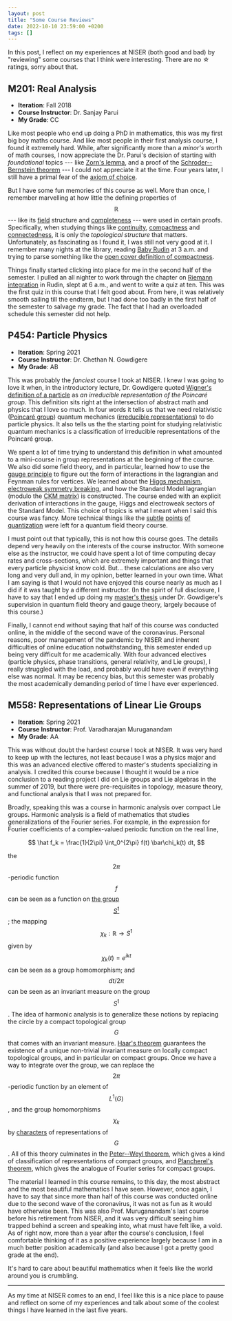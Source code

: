 ```yaml
---
layout: post
title: "Some Course Reviews"
date: 2022-10-10 23:59:00 +0200
tags: []
---
```


In this post, I reflect on my experiences at NISER (both good and bad) by 
"reviewing" some courses that I think were interesting. There are no ☆ ratings,
sorry about that.

## M201: Real Analysis

- __Iteration__: Fall 2018
- __Course Instructor__: Dr. Sanjay Parui
- __My Grade__: CC

Like most people who end up doing a PhD in mathematics, this was my first big
boy maths course. And like most people in their first analysis course, I found
it extremely hard.
While, after significantly more than a _minor's_ worth of
math courses, I now appreciate the Dr. Parui's decision of starting with
_foundational_ topics --- like [Zorn's lemma](https://en.wikipedia.org/wiki/Zorn%27s_lemma), 
and a proof of the
[Schroder--Bernstein theorem](https://en.wikipedia.org/wiki/Schr%C3%B6der%E2%80%93Bernstein_theorem) --- 
I could not appreciate it at the time. Four years later, I still have a primal
fear of the [axiom of choice](https://en.wikipedia.org/wiki/Axiom_of_choice).

But I have some fun memories of this course as well. More than once, I remember
marvelling at how little the defining properties of $$\mathbb{R}$$ --- like
its [field](https://en.wikipedia.org/wiki/Field_(mathematics)) structure and 
[completeness](https://en.wikipedia.org/wiki/Least-upper-bound_property) --- were used in certain proofs.
Specifically, when studying things like [continuity](https://en.wikipedia.org/wiki/Continuous_function), 
[compactness](https://en.wikipedia.org/wiki/Compact_space) and
[connectedness](https://en.wikipedia.org/wiki/Connectedness), 
it is only the _topological structure_ that matters. 
Unfortunately, as fascinating as I found it, I was still not very good at it. I
remember many nights at the library, reading [Baby
Rudin](https://en.wikipedia.org/wiki/Principles_of_Mathematical_Analysis) at 
3 a.m. and trying to parse something like the [open cover definition of
compactness](https://en.wikipedia.org/wiki/Compact_space#Open_cover_definition).

Things finally started clicking into place for me in the second half of the
semester. I pulled an all nighter to work through the chapter on
[Riemann
integration](https://en.wikipedia.org/wiki/Riemann%E2%80%93Stieltjes_integral)
in Rudin, slept at 6 a.m., and went to write a quiz at ten.  This was the first
quiz in this course that I felt good about.
From here, it was relatively smooth sailing till the endterm, but I had done
too badly in the first half of the semester to salvage my grade. The fact that
I had an overloaded schedule this semester did not help.

## P454: Particle Physics

- __Iteration__: Spring 2021
- __Course Instructor__: Dr. Chethan N. Gowdigere
- __My Grade__: AB

This was probably the _fanciest_ course I took at NISER. I knew I was going to
love it when, in the introductory lecture, Dr. Gowdigere quoted
[Wigner's definition of a particle](https://en.wikipedia.org/wiki/Wigner%27s_classification) 
as _an irreducible representation
of the Poincaré group_. This definition sits right at the intersection of
abstract math and physics that I love so much. In four
words it tells us that we need relativistic 
([Poincaré group](https://en.wikipedia.org/wiki/Poincar%C3%A9_group)) quantum mechanics
([irreducible representations](https://en.wikipedia.org/wiki/Irreducible_representation)) 
to do particle physics. It also tells us the the starting point for studying
relativistic quantum mechanics is a classification of irreducible
representations of the Poincaré group.

We spent a lot of time trying to understand this definition in what amounted to
a mini-course in group representations at the beginning of the course. We also
did some field theory, and in particular, learned how to use the [gauge
principle](https://en.wikipedia.org/wiki/Gauge_principle) to figure out the form of interactions in the lagrangian
and Feynman rules for vertices. We learned about the 
[Higgs mechanism](https://en.wikipedia.org/wiki/Higgs_mechanism),
[electroweak symmetry breaking](https://en.wikipedia.org/wiki/Electroweak_interaction#Lagrangian), 
and how the Standard Model lagrangian (modulo
the [CKM matrix](https://en.wikipedia.org/wiki/Cabibbo%E2%80%93Kobayashi%E2%80%93Maskawa_matrix)) 
is constructed.  The course ended with an explicit derivation
of interactions in the gauge, Higgs and electroweak sectors of the Standard
Model. This choice of topics is what I meant when I said this course was fancy.
More technical things like the 
[subtle](https://en.wikipedia.org/wiki/Path_integral_formulation) 
[points](https://en.wikipedia.org/wiki/Gauge_fixing) 
[of](https://en.wikipedia.org/wiki/Faddeev%E2%80%93Popov_ghost) 
[quantization](https://en.wikipedia.org/wiki/Quantization_(physics)) 
were left for a quantum field theory course. 

I must point out that typically, this is not how this course goes. The
details depend very heavily on the interests of the course instructor. With
someone else as the instructor, we could have spent a lot of time computing
decay rates and cross-sections, which are extremely important and things that
every particle physicist know cold. But... these calculations are also very
long and very dull and, in my opinion, better learned in your own time. What I
am saying is that I would not have enjoyed this course nearly as much as I did
if it was taught by a different instructor.
(In the spirit of full disclosure, I have to say that I ended up doing my
[master's thesis](/assets/files/thesis_ayush_singh.pdf) 
under Dr. Gowdigere's supervision in quantum field theory and gauge theory,
largely because of this course.)

Finally, I cannot end without saying that half of this course was conducted
online, in the middle of the second wave of the coronavirus. Personal
reasons, poor management of the pandemic by NISER and inherent difficulties of
online education notwithstanding, this semester ended up being very difficult
for me academically. With four advanced electives (particle physics, phase
transitions, general relativity, and Lie groups), I really struggled with the
load, and probably would have even if everything else was normal. It may be
recency bias, but this semester was probably the most academically demanding
period of time I have ever experienced.

## M558: Representations of Linear Lie Groups

- __Iteration__: Spring 2021
- __Course Instructor__: Prof. Varadharajan Muruganandam
- __My Grade__: AA

This was without doubt the hardest course I took at NISER. It was very hard to
keep up with the lectures, not least because I was a physics major and this was
an advanced elective offered to master's students specializing in analysis. I credited
this course because I thought it would be a nice conclusion to a reading project
I did on Lie groups and Lie algebras in the summer of 2019, but there were
pre-requisites in topology, measure theory, and functional analysis that I was
not prepared for.

Broadly, speaking this was a course in harmonic analysis over compact Lie
groups. Harmonic analysis is a field of mathematics that studies
generalizations of the Fourier series. For example, in the expression for
Fourier coefficients of a complex-valued periodic function on the real line,

$$
\hat f_k = \frac{1}{2\pi} \int_0^{2\pi} f(t) \bar\chi_k(t) dt,
$$

the $$2\pi$$-periodic function $$f$$ can be seen as a function on [the group $$S^1$$](https://en.wikipedia.org/wiki/Circle_group);
the mapping $$\chi_k : \mathbb{R} \to S^1$$ given by $$\chi_k(t) = e^{ikt}$$ can be
seen as a group homomorphism; and $$dt/2\pi$$ can be seen as an invariant
measure on the group $$S^1$$. The idea of harmonic analysis is to generalize
these notions by replacing the circle by a compact topological group $$G$$ that comes
with an invariant measure. [Haar's theorem](https://en.wikipedia.org/wiki/Haar_measure#Haar's_theorem) guarantees the existence of a
unique non-trivial invariant measure on locally compact topological groups, and
in particular on compact groups.
Once we have a way to integrate over
the group, we can replace the $$2\pi$$-periodic function by an element of
$$L^1(G)$$, and the group homomorphisms $$\chi_k$$ by [characters](https://en.wikipedia.org/wiki/Character_theory) of
representations of $$G$$. All of this theory culminates in the [Peter--Weyl
theorem](https://en.wikipedia.org/wiki/Peter%E2%80%93Weyl_theorem), which gives a kind of classification of representations of compact
groups, and [Plancherel's theorem](https://en.wikipedia.org/wiki/Plancherel_theorem), which gives the analogue of Fourier series
for compact groups.

The material I learned in this course remains, to this day, the most abstract
and the most beautiful mathematics I have seen. However, once again, I have to say
that since more than half of this course was conducted online due to the second
wave of the coronavirus, it was not as fun as it would have otherwise been.
This was also Prof. Muruganandam's last course before his retirement from
NISER, and it was very difficult seeing him trapped behind a screen and
speaking into, what must have felt like, a void. As of right now, more than a
year after the course's conclusion, I feel comfortable thinking of it
as a positive experience largely because I am in a much better position academically
(and also because I got a pretty good grade at the end). 

It's hard to care about beautiful mathematics when it feels like the world
around you is crumbling.

---

As my time at NISER comes to an end, I feel like this is a nice place to pause
and reflect on some of my experiences and talk about some of the coolest things
I have learned in the last five years.

